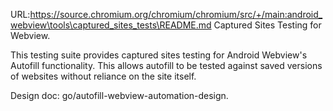 URL:https://source.chromium.org/chromium/chromium/src/+/main:android_webview\tools\captured_sites_tests\README.md
Captured Sites Testing for Webview.

This testing suite provides captured sites testing for Android Webview's Autofill functionality.
This allows autofill to be tested against saved versions of websites without reliance on the site itself.

Design doc: go/autofill-webview-automation-design.